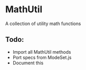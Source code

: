 # MathUtil
A collection of utility math functions


## Todo:
- Import all MathUtil methods
- Port specs from ModeSet.js
- Document this


